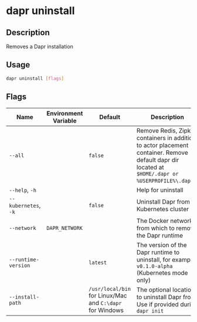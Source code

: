 # dapr uninstall

## Description

Removes a Dapr installation

## Usage

```bash
dapr uninstall [flags]
```

## Flags

| Name | Environment Variable | Default | Description
| --- | --- | --- | --- |
| `--all` | | `false` | Remove Redis, Zipkin containers in addition to actor placement container. Remove default dapr dir located at `$HOME/.dapr or %USERPROFILE%\.dapr\`. |
| `--help`, `-h` | | | Help for uninstall |
| `--kubernetes`, `-k` | | `false` | Uninstall Dapr from a Kubernetes cluster |
| `--network` | `DAPR_NETWORK` | | The Docker network from which to remove the Dapr runtime |
| `--runtime-version` | | `latest` | The version of the Dapr runtime to uninstall, for example: `v0.1.0-alpha` (Kubernetes mode only) |
| `--install-path` |  | `/usr/local/bin` for Linux/Mac and `C:\dapr` for Windows | The optional location to uninstall Dapr from. Use if provided during `dapr init`|
